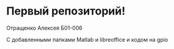 # Первый репозиторий!
Отращенко Алексея Б01-006

С добавленными папками Matlab и libreoffice и кодом на gpio
